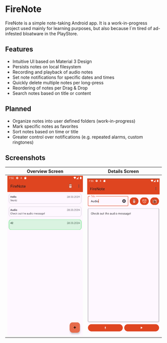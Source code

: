 # FireNote

FireNote is a simple note-taking Android app. It is a work-in-progress project used mainly for learning purposes,
but also because I´m tired of ad-infested bloatware in the PlayStore.

## Features

* Intuitive UI based on Material 3 Design
* Persists notes on local filesystem
* Recording and playback of audio notes
* Set note notifications for specific dates and times
* Quickly delete multiple notes per long-press
* Reordering of notes per Drag & Drop
* Search notes based on title or content

## Planned

* Organize notes into user defined folders (work-in-progress)
* Mark specific notes as favorites
* Sort notes based on time or title
* Greater control over notifications (e.g. repeated alarms, custom ringtones)

## Screenshots

| Overview Screen                                            | Details Screen                                           |
|------------------------------------------------------------|----------------------------------------------------------|
| ![Overview Screen](./docs/images/note_overview_screen.png) | ![Details Screen](./docs/images/note_details_screen.png) |
